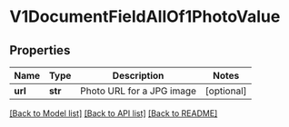 # V1DocumentFieldAllOf1PhotoValue

## Properties
Name | Type | Description | Notes
------------ | ------------- | ------------- | -------------
**url** | **str** | Photo URL for a JPG image | [optional] 

[[Back to Model list]](../README.md#documentation-for-models) [[Back to API list]](../README.md#documentation-for-api-endpoints) [[Back to README]](../README.md)


